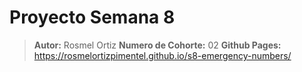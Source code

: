 # Proyecto Semana 8

> **Autor:** Rosmel Ortiz
> **Numero de Cohorte:** 02
> **Github Pages:** <https://rosmelortizpimentel.github.io/s8-emergency-numbers/>
